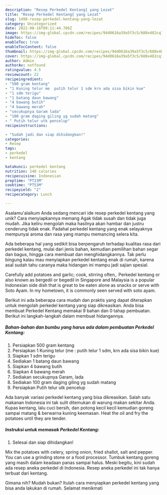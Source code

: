 ```yaml
---
description: "Resep Perkedel Kentang{ yang Lezat"
title: "Resep Perkedel Kentang{ yang Lezat"
slug: 1498-resep-perkedel-kentang-yang-lezat
category: Uncategorized
date: 2022-08-16T09:11:44.786Z
image: https://img-global.cpcdn.com/recipes/94d0616a39a5f3c5/680x482cq70/perkedel-kentang-foto-resep-utama.jpg
hideToc: false
enableToc: true
enableTocContent: false
thumbnail: https://img-global.cpcdn.com/recipes/94d0616a39a5f3c5/680x482cq70/perkedel-kentang-foto-resep-utama.jpg
cover: https://img-global.cpcdn.com/recipes/94d0616a39a5f3c5/680x482cq70/perkedel-kentang-foto-resep-utama.jpg
author: Admin
authorAv: notfound
ratingvalue: 4.5
reviewcount: 22
recipeingredient:
- "500 gram kentang"
- "1 Kuning telur me  putih telur 1 sdm krn ada sisa bikin kue"
- "1 sdm terigu"
- "1 batang daun bawang"
- "4 bawang butih"
- "4 bawang merah"
- "secukupnya Garam lada"
- "100 gram daging giling yg sudah matang"
- " Putih telur utk pencelup"
recipeinstructions:

- "Sudah jadi dan siap dihidangkan!"
categories:
- Resep
tags:
- perkedel
- kentang

katakunci: perkedel kentang 
nutrition: 248 calories
recipecuisine: Indonesian
preptime: "PT23M"
cooktime: "PT53M"
recipeyield: "2"
recipecategory: Lunch

---
```



Asalamu'alaikum Anda sedang mencari ide resep perkedel kentang yang unik? Cara menyiapkannya memang Agak tidak susah dan tidak juga mudah. Jika keliru mengolah maka hasilnya akan hambar dan justru cenderung tidak enak. Padahal perkedel kentang yang enak selayaknya mempunyai aroma dan rasa yang mampu memancing selera kita.


Ada beberapa hal yang sedikit bisa berpengaruh terhadap kualitas rasa dari perkedel kentang, mulai dari jenis bahan, kemudian pemilihan bahan segar dan bagus, hingga cara membuat dan menghidangkannya. Tak perlu bingung kalau mau menyiapkan perkedel kentang enak di rumah, karena asal sudah tahu caranya maka hidangan ini mampu jadi sajian spesial.

Carefully add potatoes and garlic; cook, stirring often,. Perkedel kentang or also known as bergedil or begedil in Singapore and Malaysia is a popular Indonesian side dish that is great to be eaten alone as snacks or serve with Soto Ayam. In my hometown, it is commonly seen served with soto ayam.


Berikut ini ada beberapa cara mudah dan praktis yang dapat diterapkan untuk mengolah perkedel kentang yang siap dikreasikan. Anda bisa membuat Perkedel Kentang memakai 9 bahan dan 0 tahap pembuatan. Berikut ini langkah-langkah dalam membuat hidangannya.

<!--inarticleads1-->

##### Bahan-bahan dan bumbu yang harus ada dalam pembuatan Perkedel Kentang:

1. Persiapkan 500 gram kentang
1. Persiapkan 1 Kuning telur (me : putih telur 1 sdm, krn ada sisa bikin kue)
1. Siapkan 1 sdm terigu
1. Sediakan 1 batang daun bawang
1. Siapkan 4 bawang butih
1. Siapkan 4 bawang merah
1. Sediakan secukupnya Garam, lada
1. Sediakan 100 gram daging giling yg sudah matang
1. Persiapkan  Putih telur utk pencelup


Ada banyak variasi perkedel kentang yang bisa dikreasikan. Salah satu makanan Indonesia ini tak sulit ditemukan di warung makan sekitar Anda. Kupas kentang, lalu cuci bersih, dan potong kecil kecil kemudian goreng sampai matang &amp; berwarna kuning keemasan. Heat the oil and fry the potatoes until they are tender. 

<!--inarticleads2-->

##### Instruksi untuk memasak Perkedel Kentang:


1. Selesai dan siap dihidangkan!

Mix the potatoes with celery, spring onion, fried shallot, salt and pepper. You can use a grinding stone or a food processor. Tumbuk kentang goreng yang masih dalam keadaan panas sampai halus. Meski begitu, kini sudah ada resep aneka perkedel di Indonesia. Resep aneka perkedel ini tak hanya terbuat dari kentang. 

Gimana nih? Mudah bukan? Itulah cara menyiapkan perkedel kentang yang bisa anda lakukan di rumah. Selamat menikmati

